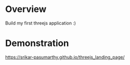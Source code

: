 # Overview
Build my first threejs application :)

# Demonstration
https://srikar-pasumarthy.github.io/threejs_landing_page/